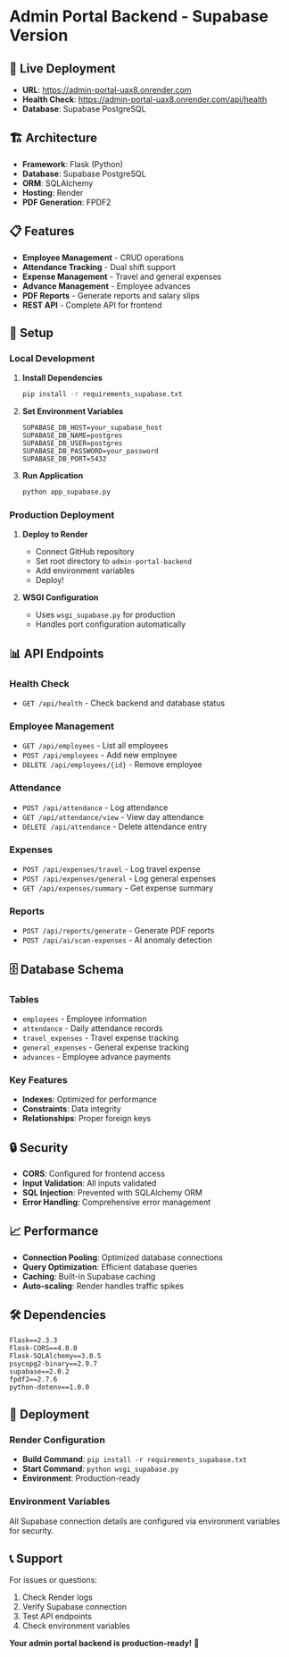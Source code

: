 # Admin Portal Backend - Supabase Version

## 🚀 **Live Deployment**

- **URL**: https://admin-portal-uax8.onrender.com
- **Health Check**: https://admin-portal-uax8.onrender.com/api/health
- **Database**: Supabase PostgreSQL

## 🏗️ **Architecture**

- **Framework**: Flask (Python)
- **Database**: Supabase PostgreSQL
- **ORM**: SQLAlchemy
- **Hosting**: Render
- **PDF Generation**: FPDF2

## 📋 **Features**

- **Employee Management** - CRUD operations
- **Attendance Tracking** - Dual shift support
- **Expense Management** - Travel and general expenses
- **Advance Management** - Employee advances
- **PDF Reports** - Generate reports and salary slips
- **REST API** - Complete API for frontend

## 🔧 **Setup**

### **Local Development**

1. **Install Dependencies**
   ```bash
   pip install -r requirements_supabase.txt
   ```

2. **Set Environment Variables**
   ```env
   SUPABASE_DB_HOST=your_supabase_host
   SUPABASE_DB_NAME=postgres
   SUPABASE_DB_USER=postgres
   SUPABASE_DB_PASSWORD=your_password
   SUPABASE_DB_PORT=5432
   ```

3. **Run Application**
   ```bash
   python app_supabase.py
   ```

### **Production Deployment**

1. **Deploy to Render**
   - Connect GitHub repository
   - Set root directory to `admin-portal-backend`
   - Add environment variables
   - Deploy!

2. **WSGI Configuration**
   - Uses `wsgi_supabase.py` for production
   - Handles port configuration automatically

## 📊 **API Endpoints**

### **Health Check**
- `GET /api/health` - Check backend and database status

### **Employee Management**
- `GET /api/employees` - List all employees
- `POST /api/employees` - Add new employee
- `DELETE /api/employees/{id}` - Remove employee

### **Attendance**
- `POST /api/attendance` - Log attendance
- `GET /api/attendance/view` - View day attendance
- `DELETE /api/attendance` - Delete attendance entry

### **Expenses**
- `POST /api/expenses/travel` - Log travel expense
- `POST /api/expenses/general` - Log general expenses
- `GET /api/expenses/summary` - Get expense summary

### **Reports**
- `POST /api/reports/generate` - Generate PDF reports
- `POST /api/ai/scan-expenses` - AI anomaly detection

## 🗄️ **Database Schema**

### **Tables**
- `employees` - Employee information
- `attendance` - Daily attendance records
- `travel_expenses` - Travel expense tracking
- `general_expenses` - General expense tracking
- `advances` - Employee advance payments

### **Key Features**
- **Indexes**: Optimized for performance
- **Constraints**: Data integrity
- **Relationships**: Proper foreign keys

## 🔒 **Security**

- **CORS**: Configured for frontend access
- **Input Validation**: All inputs validated
- **SQL Injection**: Prevented with SQLAlchemy ORM
- **Error Handling**: Comprehensive error management

## 📈 **Performance**

- **Connection Pooling**: Optimized database connections
- **Query Optimization**: Efficient database queries
- **Caching**: Built-in Supabase caching
- **Auto-scaling**: Render handles traffic spikes

## 🛠️ **Dependencies**

```
Flask==2.3.3
Flask-CORS==4.0.0
Flask-SQLAlchemy==3.0.5
psycopg2-binary==2.9.7
supabase==2.0.2
fpdf2==2.7.6
python-dotenv==1.0.0
```

## 🚀 **Deployment**

### **Render Configuration**
- **Build Command**: `pip install -r requirements_supabase.txt`
- **Start Command**: `python wsgi_supabase.py`
- **Environment**: Production-ready

### **Environment Variables**
All Supabase connection details are configured via environment variables for security.

## 📞 **Support**

For issues or questions:
1. Check Render logs
2. Verify Supabase connection
3. Test API endpoints
4. Check environment variables

**Your admin portal backend is production-ready!** 🎉
